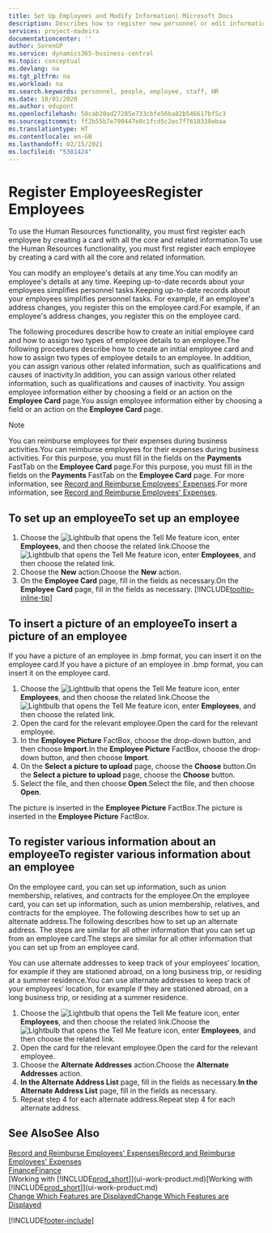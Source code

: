 ```yaml
---
title: Set Up Employees and Modify Information| Microsoft Docs
description: Describes how to register new personnel or edit information for existing staff.
services: project-madeira
documentationcenter: ''
author: SorenGP
ms.service: dynamics365-business-central
ms.topic: conceptual
ms.devlang: na
ms.tgt_pltfrm: na
ms.workload: na
ms.search.keywords: personnel, people, employee, staff, HR
ms.date: 10/01/2020
ms.author: edupont
ms.openlocfilehash: 58cab20ad27285e733cbfe56ba82b546617bf5c3
ms.sourcegitcommit: ff2b55b7e790447e0c1fcd5c2ec7f7610338ebaa
ms.translationtype: HT
ms.contentlocale: en-GB
ms.lasthandoff: 02/15/2021
ms.locfileid: "5381424"
---
```

# <a name="register-employees"></a><span data-ttu-id="91679-103">Register Employees</span><span class="sxs-lookup"><span data-stu-id="91679-103">Register Employees</span></span>
<span data-ttu-id="91679-104">To use the Human Resources functionality, you must first register each employee by creating a card with all the core and related information.</span><span class="sxs-lookup"><span data-stu-id="91679-104">To use the Human Resources functionality, you must first register each employee by creating a card with all the core and related information.</span></span>

<span data-ttu-id="91679-105">You can modify an employee's details at any time.</span><span class="sxs-lookup"><span data-stu-id="91679-105">You can modify an employee's details at any time.</span></span> <span data-ttu-id="91679-106">Keeping up-to-date records about your employees simplifies personnel tasks.</span><span class="sxs-lookup"><span data-stu-id="91679-106">Keeping up-to-date records about your employees simplifies personnel tasks.</span></span> <span data-ttu-id="91679-107">For example, if an employee's address changes, you register this on the employee card.</span><span class="sxs-lookup"><span data-stu-id="91679-107">For example, if an employee's address changes, you register this on the employee card.</span></span>

<span data-ttu-id="91679-108">The following procedures describe how to create an initial employee card and how to assign two types of employee details to an employee.</span><span class="sxs-lookup"><span data-stu-id="91679-108">The following procedures describe how to create an initial employee card and how to assign two types of employee details to an employee.</span></span> <span data-ttu-id="91679-109">In addition, you can assign various other related information, such as qualifications and causes of inactivity.</span><span class="sxs-lookup"><span data-stu-id="91679-109">In addition, you can assign various other related information, such as qualifications and causes of inactivity.</span></span> <span data-ttu-id="91679-110">You assign employee information either by choosing a field or an action on the **Employee Card** page.</span><span class="sxs-lookup"><span data-stu-id="91679-110">You assign employee information either by choosing a field or an action on the **Employee Card** page.</span></span>

> [!NOTE]  
> <span data-ttu-id="91679-111">You can reimburse employees for their expenses during business activities.</span><span class="sxs-lookup"><span data-stu-id="91679-111">You can reimburse employees for their expenses during business activities.</span></span> <span data-ttu-id="91679-112">For this purpose, you must fill in the fields on the **Payments** FastTab on the **Employee Card** page.</span><span class="sxs-lookup"><span data-stu-id="91679-112">For this purpose, you must fill in the fields on the **Payments** FastTab on the **Employee Card** page.</span></span> <span data-ttu-id="91679-113">For more information, see [Record and Reimburse Employees' Expenses](finance-how-record-reimburse-employee-expenses.md).</span><span class="sxs-lookup"><span data-stu-id="91679-113">For more information, see [Record and Reimburse Employees' Expenses](finance-how-record-reimburse-employee-expenses.md).</span></span>

## <a name="to-set-up-an-employee"></a><span data-ttu-id="91679-114">To set up an employee</span><span class="sxs-lookup"><span data-stu-id="91679-114">To set up an employee</span></span>
1. <span data-ttu-id="91679-115">Choose the ![Lightbulb that opens the Tell Me feature](media/ui-search/search_small.png "Tell me what you want to do") icon, enter **Employees**, and then choose the related link.</span><span class="sxs-lookup"><span data-stu-id="91679-115">Choose the ![Lightbulb that opens the Tell Me feature](media/ui-search/search_small.png "Tell me what you want to do") icon, enter **Employees**, and then choose the related link.</span></span>
2. <span data-ttu-id="91679-116">Choose the **New** action.</span><span class="sxs-lookup"><span data-stu-id="91679-116">Choose the **New** action.</span></span>
3. <span data-ttu-id="91679-117">On the **Employee Card** page, fill in the fields as necessary.</span><span class="sxs-lookup"><span data-stu-id="91679-117">On the **Employee Card** page, fill in the fields as necessary.</span></span> [!INCLUDE[tooltip-inline-tip](includes/tooltip-inline-tip_md.md)]

## <a name="to-insert-a-picture-of-an-employee"></a><span data-ttu-id="91679-118">To insert a picture of an employee</span><span class="sxs-lookup"><span data-stu-id="91679-118">To insert a picture of an employee</span></span>
<span data-ttu-id="91679-119">If you have a picture of an employee in .bmp format, you can insert it on the employee card.</span><span class="sxs-lookup"><span data-stu-id="91679-119">If you have a picture of an employee in .bmp format, you can insert it on the employee card.</span></span>

1. <span data-ttu-id="91679-120">Choose the ![Lightbulb that opens the Tell Me feature](media/ui-search/search_small.png "Tell me what you want to do") icon, enter **Employees**, and then choose the related link.</span><span class="sxs-lookup"><span data-stu-id="91679-120">Choose the ![Lightbulb that opens the Tell Me feature](media/ui-search/search_small.png "Tell me what you want to do") icon, enter **Employees**, and then choose the related link.</span></span>
2. <span data-ttu-id="91679-121">Open the card for the relevant employee.</span><span class="sxs-lookup"><span data-stu-id="91679-121">Open the card for the relevant employee.</span></span>
3. <span data-ttu-id="91679-122">In the **Employee Picture** FactBox, choose the drop-down button, and then choose **Import**.</span><span class="sxs-lookup"><span data-stu-id="91679-122">In the **Employee Picture** FactBox, choose the drop-down button, and then choose **Import**.</span></span>
4. <span data-ttu-id="91679-123">On the **Select a picture to upload** page, choose the **Choose** button.</span><span class="sxs-lookup"><span data-stu-id="91679-123">On the **Select a picture to upload** page, choose the **Choose** button.</span></span>
5. <span data-ttu-id="91679-124">Select the file, and then choose **Open**.</span><span class="sxs-lookup"><span data-stu-id="91679-124">Select the file, and then choose **Open**.</span></span>

<span data-ttu-id="91679-125">The picture is inserted in the **Employee Picture** FactBox.</span><span class="sxs-lookup"><span data-stu-id="91679-125">The picture is inserted in the **Employee Picture** FactBox.</span></span>

## <a name="to-register-various-information-about-an-employee"></a><span data-ttu-id="91679-126">To register various information about an employee</span><span class="sxs-lookup"><span data-stu-id="91679-126">To register various information about an employee</span></span>
<span data-ttu-id="91679-127">On the employee card, you can set up information, such as union membership, relatives, and contracts for the employee.</span><span class="sxs-lookup"><span data-stu-id="91679-127">On the employee card, you can set up information, such as union membership, relatives, and contracts for the employee.</span></span> <span data-ttu-id="91679-128">The following describes how to set up an alternate address.</span><span class="sxs-lookup"><span data-stu-id="91679-128">The following describes how to set up an alternate address.</span></span> <span data-ttu-id="91679-129">The steps are similar for all other information that you can set up from an employee card.</span><span class="sxs-lookup"><span data-stu-id="91679-129">The steps are similar for all other information that you can set up from an employee card.</span></span>

<span data-ttu-id="91679-130">You can use alternate addresses to keep track of your employees’ location, for example if they are stationed abroad, on a long business trip, or residing at a summer residence.</span><span class="sxs-lookup"><span data-stu-id="91679-130">You can use alternate addresses to keep track of your employees’ location, for example if they are stationed abroad, on a long business trip, or residing at a summer residence.</span></span>

1. <span data-ttu-id="91679-131">Choose the ![Lightbulb that opens the Tell Me feature](media/ui-search/search_small.png "Tell me what you want to do") icon, enter **Employees**, and then choose the related link.</span><span class="sxs-lookup"><span data-stu-id="91679-131">Choose the ![Lightbulb that opens the Tell Me feature](media/ui-search/search_small.png "Tell me what you want to do") icon, enter **Employees**, and then choose the related link.</span></span>
2. <span data-ttu-id="91679-132">Open the card for the relevant employee.</span><span class="sxs-lookup"><span data-stu-id="91679-132">Open the card for the relevant employee.</span></span>
3. <span data-ttu-id="91679-133">Choose the **Alternate Addresses** action.</span><span class="sxs-lookup"><span data-stu-id="91679-133">Choose the **Alternate Addresses** action.</span></span>
4. <span data-ttu-id="91679-134">**In the Alternate Address List** page, fill in the fields as necessary.</span><span class="sxs-lookup"><span data-stu-id="91679-134">**In the Alternate Address List** page, fill in the fields as necessary.</span></span>
5. <span data-ttu-id="91679-135">Repeat step 4 for each alternate address.</span><span class="sxs-lookup"><span data-stu-id="91679-135">Repeat step 4 for each alternate address.</span></span>

## <a name="see-also"></a><span data-ttu-id="91679-136">See Also</span><span class="sxs-lookup"><span data-stu-id="91679-136">See Also</span></span>
[<span data-ttu-id="91679-137">Record and Reimburse Employees' Expenses</span><span class="sxs-lookup"><span data-stu-id="91679-137">Record and Reimburse Employees' Expenses</span></span>](finance-how-record-reimburse-employee-expenses.md)  
[<span data-ttu-id="91679-138">Finance</span><span class="sxs-lookup"><span data-stu-id="91679-138">Finance</span></span>](finance.md)  
<span data-ttu-id="91679-139">[Working with [!INCLUDE[prod_short](includes/prod_short.md)]](ui-work-product.md)</span><span class="sxs-lookup"><span data-stu-id="91679-139">[Working with [!INCLUDE[prod_short](includes/prod_short.md)]](ui-work-product.md)</span></span>  
[<span data-ttu-id="91679-140">Change Which Features are Displayed</span><span class="sxs-lookup"><span data-stu-id="91679-140">Change Which Features are Displayed</span></span>](ui-experiences.md)


[!INCLUDE[footer-include](includes/footer-banner.md)]